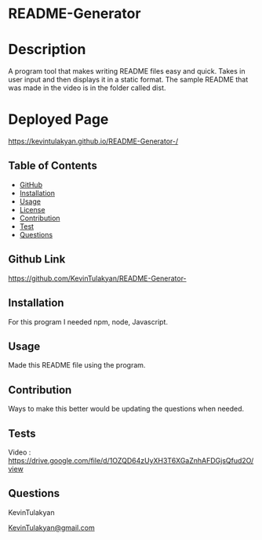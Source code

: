 
# README-Generator



# Description
A program tool that makes writing README files easy and quick. Takes in user input and then displays it in a static format. The sample README that was made in the video is in the folder called dist.

# Deployed Page
https://kevintulakyan.github.io/README-Generator-/

## Table of Contents
  * [GitHub](#repo)
  * [Installation](#installation)
  * [Usage](#usage)
  * [License](#license)
  * [Contribution](#contribution)
  * [Test](#test)  
  * [Questions](#questions)   


## Github Link
https://github.com/KevinTulakyan/README-Generator-
  
## Installation
For this program I needed npm, node, Javascript.
  
## Usage
Made this README file using the program.
  
## Contribution
Ways to make this better would be updating the questions when needed.
  
## Tests
Video :
https://drive.google.com/file/d/1OZQD64zUyXH3T6XGaZnhAFDGjsQfud2O/view
  
## Questions
KevinTulakyan

KevinTulakyan@gmail.com  
